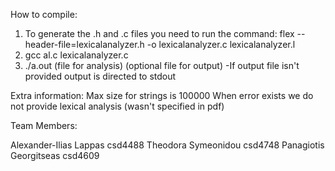 How to compile:
1. To generate the .h and .c files you need to run the command: flex --header-file=lexicalanalyzer.h -o lexicalanalyzer.c lexicalanalyzer.l
2. gcc al.c lexicalanalyzer.c
3. ./a.out (file for analysis) (optional file for output)   -If output file isn't provided output is directed to stdout

Extra information:
Max size for strings is 100000
When error exists we do not provide lexical analysis (wasn't specified in pdf)

Team Members:

Alexander-Ilias Lappas csd4488
Theodora Symeonidou csd4748
Panagiotis Georgitseas csd4609
